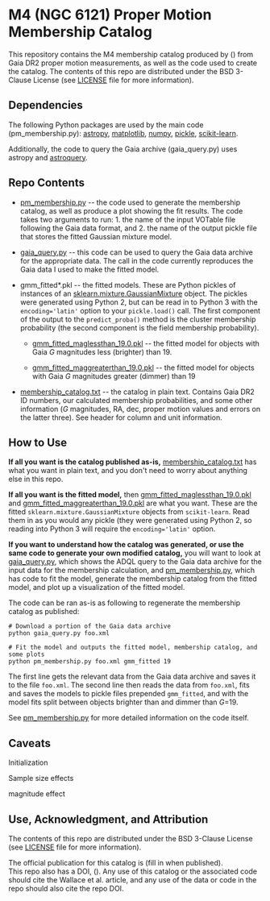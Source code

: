 # M4 (NGC 6121) Proper Motion Membership Catalog

This repository contains the M4 membership catalog produced by () from Gaia DR2 proper 
motion measurements, as well as the code used to create the catalog.  The contents of this repo 
are distributed under the BSD 3-Clause License (see [LICENSE](LICENSE.md) 
file for more information).

## Dependencies

The following Python packages are used by the main code (pm_membership.py):
[astropy](http://www.astropy.org/), [matplotlib](https://matplotlib.org/), 
[numpy](http://www.numpy.org/),
[pickle](https://docs.python.org/3/library/pickle.html), 
[scikit-learn](http://scikit-learn.org/stable/).

Additionally, the code to query the Gaia archive (gaia_query.py)
uses astropy and [astroquery](https://astroquery.readthedocs.io/en/latest/).

## Repo Contents

* [pm_membership.py](pm_membership.py) -- the code used to generate the 
membership catalog, as well as produce a plot showing the fit results. The 
code takes two arguments to run: 1. the name of the input VOTable file 
following the Gaia data format, and 2. the name of the output pickle file
that stores the fitted Gaussian mixture model.

* [gaia_query.py](gaia_query.py) -- this code can be used to query the Gaia 
data archive for the appropriate data.  The call in the code currently 
reproduces the Gaia data I used to make the fitted model.

* gmm_fitted*.pkl -- the fitted models.  These are Python pickles of instances 
of an 
[sklearn.mixture.GaussianMixture](http://scikit-learn.org/stable/modules/generated/sklearn.mixture.GaussianMixture.html)
object.  The pickles were generated using Python 2, but can be read in to 
Python 3 with the `encoding='latin'` option to your `pickle.load()` call.
The first component of the output to the `predict_proba()` method is the
cluster membership probability (the second component is the field 
membership probability).

    * [gmm_fitted_maglessthan_19.0.pkl](gmm_fitted_maglessthan_19.0.pkl) -- the 
fitted model for objects with Gaia *G* magnitudes less (brighter) than 19.  

    * [gmm_fitted_maggreaterthan_19.0.pkl](gmm_fitted_maggreaterthan_19.0.pkl) -- 
the fitted model for objects with Gaia *G* magnitudes greater (dimmer) than 19

* [membership_catalog.txt](membership_catalog.txt) -- the catalog in plain 
text.  Contains Gaia DR2 ID numbers, our calculated membership probabilities, 
and some other information (*G* magnitudes, RA, dec, proper motion values and 
errors on the latter three). See header for column and unit information.

## How to Use

**If all you want is the catalog published as-is,**
[membership_catalog.txt](membership_catalog.txt) has what you want in plain 
text, and you don't need to worry about anything else in this repo.

**If all you want is the fitted model,** then 
[gmm_fitted_maglessthan_19.0.pkl](gmm_fitted_maglessthan_19.0.pkl) and 
[gmm_fitted_maggreaterthan_19.0.pkl](gmm_fitted_maggreaterthan_19.0.pkl)
are what you want.  These are the fitted `sklearn.mixture.GaussianMixture` 
objects from `scikit-learn`.  Read them in as you would any pickle (they
were generated using Python 2, so reading into Python 3 will require the
`encoding='latin'` option.

**If you want to understand how the catalog was generated, or use
the same code to generate your own modified catalog,** you will want to look
at [gaia_query.py](gaia_query.py), which shows the ADQL query to the Gaia
data archive for the input data for the membership calculation, and 
[pm_membership.py](pm_membership.py), which has code to fit the model, 
generate the membership catalog from the fitted model, and plot up
a visualization of the fitted model.

The code can be ran as-is as following to regenerate the membership catalog
as published:

```
# Download a portion of the Gaia data archive
python gaia_query.py foo.xml 

# Fit the model and outputs the fitted model, membership catalog, and some plots
python pm_membership.py foo.xml gmm_fitted 19
```

The first line gets the relevant data from the Gaia data archive and saves
it to the file `foo.xml`.  The second line then reads the data from `foo.xml`,
fits and saves the models to pickle files prepended `gmm_fitted`, and with
the model fits split between objects brighter than and dimmer than *G*=19.

See [pm_membership.py](pm_membership.py) for more detailed information on the
code itself.

## Caveats

Initialization

Sample size effects

magnitude effect


## Use, Acknowledgment, and Attribution

The contents of this repo are distributed under the BSD 3-Clause License 
(see [LICENSE](LICENSE.md) file for more information).

The official publication for this catalog is (fill in when published).  
This repo also has a DOI, ().
Any use of this catalog or the associated code should cite the Wallace et al. article, 
and any use of the data or code in the repo should also cite the repo DOI.